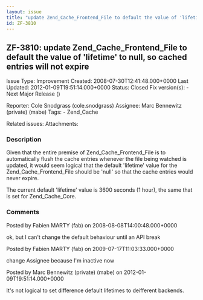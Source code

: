```yaml
---
layout: issue
title: "update Zend_Cache_Frontend_File to default the value of 'lifetime' to null, so cached entries will not expire"
id: ZF-3810
---
```


ZF-3810: update Zend\_Cache\_Frontend\_File to default the value of 'lifetime' to null, so cached entries will not expire
-------------------------------------------------------------------------------------------------------------------------

 Issue Type: Improvement Created: 2008-07-30T12:41:48.000+0000 Last Updated: 2012-01-09T19:51:14.000+0000 Status: Closed Fix version(s): - Next Major Release ()
 
 Reporter:  Cole Snodgrass (cole.snodgrass)  Assignee:  Marc Bennewitz (private) (mabe)  Tags: - Zend\_Cache
 
 Related issues: 
 Attachments: 
### Description

Given that the entire premise of Zend\_Cache\_Frontend\_File is to automatically flush the cache entries whenever the file being watched is updated, it would seem logical that the default 'lifetime' value for the Zend\_Cache\_Frontend\_File should be 'null' so that the cache entries would never expire.

The current default 'lifetime' value is 3600 seconds (1 hour), the same that is set for Zend\_Cache\_Core.

 

 

### Comments

Posted by Fabien MARTY (fab) on 2008-08-08T14:00:48.000+0000

ok, but I can't change the default behaviour until an API break

 

 

Posted by Fabien MARTY (fab) on 2009-07-17T11:03:33.000+0000

change Assignee because I'm inactive now

 

 

Posted by Marc Bennewitz (private) (mabe) on 2012-01-09T19:51:14.000+0000

It's not logical to set difference default lifetimes to deifferent backends.

 

 